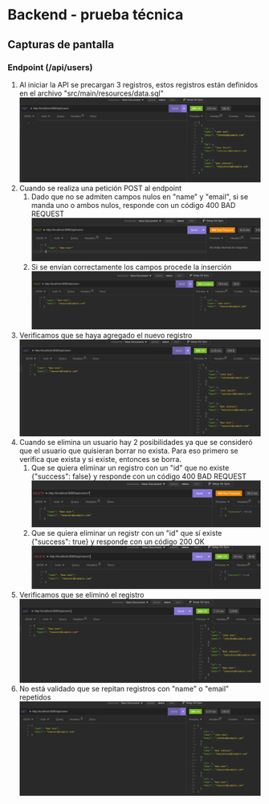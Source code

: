 # Backend - prueba técnica

## Capturas de pantalla
### Endpoint (/api/users)

1. Al iniciar la API se precargan 3 registros, estos registros están definidos en el archivo "src/main/resources/data.sql"
!["Petición GET al endpoint para traer todos los registros"](images/get.png)
2. Cuando se realiza una petición POST al endpoint
   1. Dado que no se admiten campos nulos en "name" y "email", si se manda uno o ambos nulos, responde con un código 400 BAD REQUEST
   ![](images/bad-post.png)
   2. Si se envían correctamente los campos procede la inserción
   !["Petición POST al endpoint para insertar un nuevo registro"](images/post.png)
3. Verificamos que se haya agregado el nuevo registro
!["Petición GET al endpoint para verificar que se agregó el nuevo registro"](images/get2.png)
4. Cuando se elimina un usuario hay 2 posibilidades ya que se consideró que el usuario que quisieran borrar no exista. Para eso primero se verifica que exista y si existe, entonces se borra.
   1. Que se quiera eliminar un registro con un "id" que no existe {"success": false} y responde con un código 400 BAD REQUEST 
   !["Imagen con respuesta errónea a la petición DELETE"](images/wrong-delete.png)
   2. Que se quiera eliminar un registr con un "id" que sí existe {"success": true} y responde con un código 200 OK
   !["Imagen con respuesta errónea a la petición DELETE"](images/success-delete.png)
5. Verificamos que se eliminó el registro
!["Petición GET para verificar que el registro se eliminó con éxito"](images/get3.png)
6. No está validado que se repitan registros con "name" o "email" repetidos
![](images/post2.png)